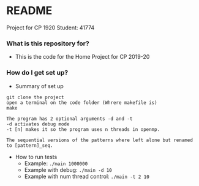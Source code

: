 # README #

Project for CP 1920
Student: 41774

### What is this repository for? ###

* This is the code for the Home Project for CP 2019-20

### How do I get set up? ###

* Summary of set up

```
git clone the project
open a terminal on the code folder (Whrere makefile is)
make
```

```
The program has 2 optional arguments -d and -t
-d activates debug mode
-t [n] makes it so the program uses n threads in openmp.

The sequential versions of the patterns where left alone but renamed to [pattern]_seq.
```

* How to run tests
    * Example: `./main 1000000`
    * Example with debug: `./main -d 10`
    * Example with num thread control: `./main -t 2 10`

